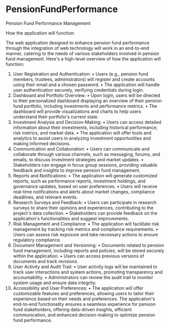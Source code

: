 # PensionFundPerformance
Pension Fund Performance Management

How the application will function:

The web application designed to enhance pension fund performance through the integration of web technology will work in an end-to-end manner, catering to the needs of various stakeholders involved in pension fund management. Here's a high-level overview of how the application will function:
1.	User Registration and Authentication:
•	Users (e.g., pension fund members, trustees, administrators) will register and create accounts using their email and a chosen password.
•	The application will handle user authentication securely, verifying credentials during login.
2.	Dashboard and Portfolio Overview:
•	Upon login, users will be directed to their personalized dashboard displaying an overview of their pension fund portfolio, including investments and performance metrics.
•	The dashboard will provide visualizations and charts to help users understand their portfolio's current state.
3.	Investment Analysis and Decision-Making:
•	Users can access detailed information about their investments, including historical performance, risk metrics, and market data.
•	The application will offer tools and analytics to assist users in analyzing investment opportunities and making informed decisions.
4.	Communication and Collaboration:
•	Users can communicate and collaborate through various channels, such as messaging, forums, and emails, to discuss investment strategies and market updates.
•	Stakeholders can engage in focus group sessions, providing valuable feedback and insights to improve pension fund management.
5.	Reports and Notifications:
•	The application will generate customized reports, such as performance reports, investment holdings, and governance updates, based on user preferences.
•	Users will receive real-time notifications and alerts about market changes, compliance deadlines, and relevant events.
6.	Research Surveys and Feedback:
•	Users can participate in research surveys to share their opinions and experiences, contributing to the project's data collection.
•	Stakeholders can provide feedback on the application's functionalities and suggest improvements.
7.	Risk Management and Compliance:
•	The application will facilitate risk management by tracking risk metrics and compliance requirements.
•	Users can assess risk exposure and take necessary actions to ensure regulatory compliance.
8.	Document Management and Versioning:
•	Documents related to pension fund management, including reports and policies, will be stored securely within the application.
•	Users can access previous versions of documents and track revisions.
9.	User Activity and Audit Trail:
•	User activity logs will be maintained to track user interactions and system actions, promoting transparency and accountability.
•	Administrators can review the audit trail to monitor system usage and ensure data integrity.
10.	Accessibility and User Preferences:
•	The application will offer customizable features and preferences, allowing users to tailor their experience based on their needs and preferences.
The application's end-to-end functionality ensures a seamless experience for pension fund stakeholders, offering data-driven insights, efficient communication, and enhanced decision-making to optimize pension fund performance.


